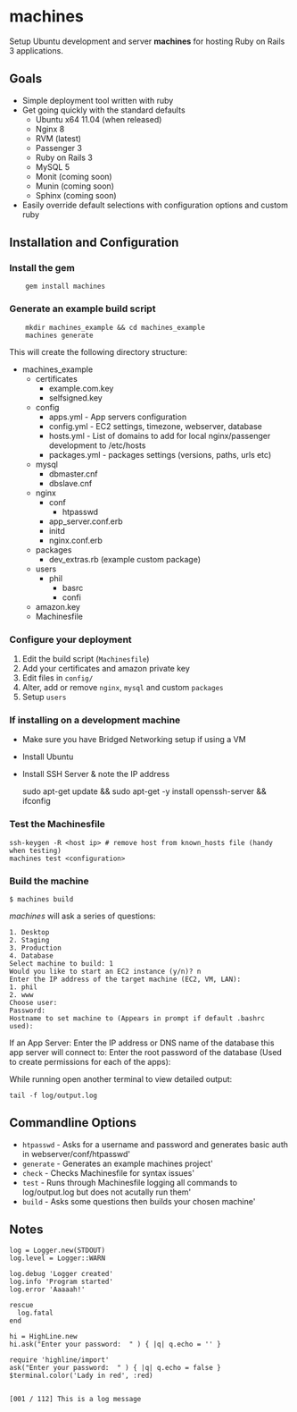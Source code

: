 machines
=======================================

Setup Ubuntu development and server **machines** for hosting Ruby on Rails 3 applications.

Goals
---------------------------------------

* Simple deployment tool written with ruby
* Get going quickly with the standard defaults
  * Ubuntu x64 11.04 (when released)
  * Nginx 8
  * RVM (latest)
  * Passenger 3
  * Ruby on Rails 3
  * MySQL 5
  * Monit (coming soon)
  * Munin (coming soon)
  * Sphinx (coming soon)
* Easily override default selections with configuration options and custom ruby

Installation and Configuration
---------------------------------------

### Install the gem

        gem install machines

### Generate an example build script

        mkdir machines_example && cd machines_example
        machines generate

This will create the following directory structure:

* machines_example
  * certificates
    * example.com.key
    * selfsigned.key
  * config
    * apps.yml - App servers configuration
    * config.yml - EC2 settings, timezone, webserver, database
    * hosts.yml - List of domains to add for local nginx/passenger development to /etc/hosts
    * packages.yml - packages settings (versions, paths, urls etc)
  * mysql
    * dbmaster.cnf
    * dbslave.cnf
  * nginx
    * conf
      * htpasswd
    * app_server.conf.erb
    * initd
    * nginx.conf.erb
  * packages
    * dev_extras.rb (example custom package)
  * users
    * phil
      * basrc
      * confi
  * amazon.key
  * Machinesfile

### Configure your deployment

1. Edit the build script (`Machinesfile`)
1. Add your certificates and amazon private key
1. Edit files in `config/`
1. Alter, add or remove `nginx`, `mysql` and custom `packages`
1. Setup `users`

### If installing on a development machine
* Make sure you have Bridged Networking setup if using a VM
* Install Ubuntu
* Install SSH Server & note the IP address

    sudo apt-get update && sudo apt-get -y install openssh-server && ifconfig

### Test the Machinesfile

    ssh-keygen -R <host ip> # remove host from known_hosts file (handy when testing)
    machines test <configuration>

### Build the machine

    $ machines build

*machines* will ask a series of questions:

    1. Desktop
    2. Staging
    3. Production
    4. Database
    Select machine to build: 1
    Would you like to start an EC2 instance (y/n)? n
    Enter the IP address of the target machine (EC2, VM, LAN):
    1. phil
    2. www
    Choose user:
    Password:
    Hostname to set machine to (Appears in prompt if default .bashrc used):

If an App Server:
    Enter the IP address or DNS name of the database this app server will connect to:
    Enter the root password of the database (Used to create permissions for each of the apps):


While running open another terminal to view detailed output:

    tail -f log/output.log

Commandline Options
---------------------------------------
* `htpasswd` - Asks for a username and password and generates basic auth in webserver/conf/htpasswd'
* `generate` - Generates an example machines project'
* `check`    - Checks Machinesfile for syntax issues'
* `test`     - Runs through Machinesfile logging all commands to log/output.log but does not acutally run them'
* `build`    - Asks some questions then builds your chosen machine'

Notes
---------------------------------------

    log = Logger.new(STDOUT)
    log.level = Logger::WARN

    log.debug 'Logger created'
    log.info 'Program started'
    log.error 'Aaaaah!'

    rescue
      log.fatal
    end

    hi = HighLine.new
    hi.ask("Enter your password:  " ) { |q| q.echo = '' }

    require 'highline/import'
    ask("Enter your password:  " ) { |q| q.echo = false }
    $terminal.color('Lady in red', :red)


    [001 / 112] This is a log message

